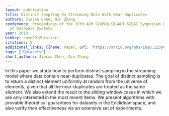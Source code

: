 ```yaml
---
layout: publication
title: Distinct Sampling On Streaming Data With Near-duplicates
authors: Jiecao Chen, Qin Zhang
conference: Proceedings of the 37th ACM SIGMOD-SIGACT-SIGAI Symposium on Principles
  of Database Systems
year: 2018
bibkey: chen2018distinct
citations: 5
additional_links: [{name: Paper, url: 'https://arxiv.org/abs/1810.12388'}]
tags: ["Datasets"]
short_authors: Jiecao Chen, Qin Zhang
---
```

In this paper we study how to perform distinct sampling in the streaming
model where data contain near-duplicates. The goal of distinct sampling is to
return a distinct element uniformly at random from the universe of elements,
given that all the near-duplicates are treated as the same element. We also
extend the result to the sliding window cases in which we are only interested
in the most recent items. We present algorithms with provable theoretical
guarantees for datasets in the Euclidean space, and also verify their
effectiveness via an extensive set of experiments.
